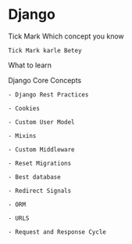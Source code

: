 # Django

Tick Mark Which concept you know

```text
Tick Mark karle Betey
```
What to learn

Django Core Concepts

    - Django Rest Practices

    - Cookies

    - Custom User Model

    - Mixins

    - Custom Middleware

    - Reset Migrations

    - Best database

    - Redirect Signals

    - ORM

    - URLS

    - Request and Response Cycle
